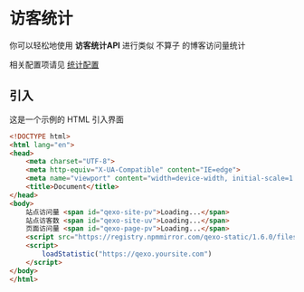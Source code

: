 # 访客统计
你可以轻松地使用 **访客统计API** 进行类似 不算子 的博客访问量统计

相关配置项请见 [统计配置](/configs/statistic)
## 引入
这是一个示例的 HTML 引入界面
```html
<!DOCTYPE html>
<html lang="en">
<head>
    <meta charset="UTF-8">
    <meta http-equiv="X-UA-Compatible" content="IE=edge">
    <meta name="viewport" content="width=device-width, initial-scale=1.0">
    <title>Document</title>
</head>
<body>
    站点访问量 <span id="qexo-site-pv">Loading...</span>
    站点访客数 <span id="qexo-site-uv">Loading...</span>
    页面访问量 <span id="qexo-page-pv">Loading...</span>
    <script src="https://registry.npmmirror.com/qexo-static/1.6.0/files/hexo/statistic.js"></script>
    <script>
        loadStatistic("https://qexo.yoursite.com")
    </script>
</body>
</html>
```